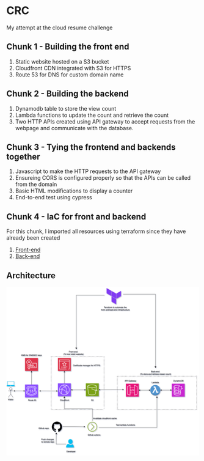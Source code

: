 # CRC
My attempt at the cloud resume challenge
## Chunk 1 - Building the front end
1. Static website hosted on a S3 bucket
2. Cloudfront CDN integrated with S3 for HTTPS
3. Route 53 for DNS for custom domain name

## Chunk 2 - Building the backend 
1. Dynamodb table to store the view count
2. Lambda functions to update the count and retrieve the count
3. Two HTTP APIs created using API gateway to accept requests from the webpage and communicate with the database.

## Chunk 3 - Tying the frontend and backends together
1. Javascript to make the HTTP requests to the API gateway
2. Ensureing CORS is configured properly so that the APIs can be called from the domain
2. Basic HTML modifications to display a counter
3. End-to-end test using cypress

## Chunk 4 - IaC for front and backend
For this chunk, I imported all resources using terraform since they have already been created
1. [Front-end](https://github.com/buratino91/CRC_terraform_frontend)
2. [Back-end](https://github.com/buratino91/backend_terraform) 

## Architecture
![Alt text](CRC_architecture(1).png)